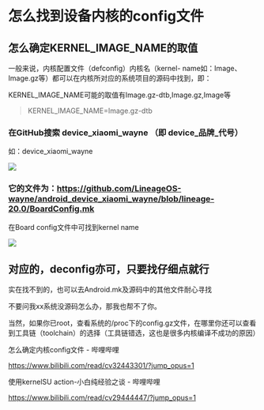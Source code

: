 # 怎么找到设备内核的config文件

## 怎么确定KERNEL_IMAGE_NAME的取值

一般来说，内核配置文件（defconfig）内核名（kernel- name如：Image、Image.gz等）都可以在内核所对应的系统项目的源码中找到，即：

KERNEL_IMAGE_NAME可能的取值有Image.gz-dtb,Image.gz,Image等

> KERNEL_IMAGE_NAME=Image.gz-dtb

### 在GitHub搜索 device_xiaomi_wayne    （即 device_品牌_代号）

如：device_xiaomi_wayne

![](https://github.com/hubhike/LXC-Docker-KernelSU_Action/raw/main/help/01.jpg)

### 它的文件为：https://github.com/LineageOS-wayne/android_device_xiaomi_wayne/blob/lineage-20.0/BoardConfig.mk

在Board config文件中可找到kernel name

![](https://github.com/hubhike/LXC-Docker-KernelSU_Action/raw/main/help/pic/02.jpg)


## 对应的，deconfig亦可，只要找仔细点就行

实在找不到的，也可以去Android.mk及源码中的其他文件耐心寻找

不要问我xx系统没源码怎么办，那我也帮不了你。

当然，如果你已root，查看系统的/proc下的config.gz文件，在哪里你还可以查看到工具链（toolchain）的选择（工具链错选，这也是很多内核编译不成功的原因）



怎么确定内核config文件 - 哔哩哔哩

https://www.bilibili.com/read/cv32443301/?jump_opus=1

使用kernelSU action-小白纯经验之谈 - 哔哩哔哩

https://www.bilibili.com/read/cv29444447/?jump_opus=1

